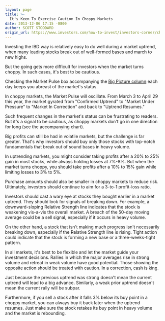 ```yaml
---
layout: page
title: >-
  It's Keen To Exercise Caution In Choppy Markets
date: 2013-12-06 17:15 -0800
author: SCOTT STODDARD
origin_url: https://www.investors.com/how-to-invest/investors-corner/choppy-markets-require-investor-caution
---
```





Investing the IBD way is relatively easy to do well during a market uptrend, when many leading stocks break out of well-formed bases and march to new highs.


But the going gets more difficult for investors when the market turns choppy. In such cases, it's best to be cautious.


Checking the Market Pulse box accompanying the [Big Picture column](http://news.investors.com/investing/big-picture.htm) each day keeps you abreast of the market's status.


In choppy markets, the Market Pulse will oscillate. From March 3 to April 29 this year, the market gyrated from "Confirmed Uptrend" to "Market Under Pressure" to "Market In Correction" and back to "Uptrend Resumes."


Such frequent changes in the market's status can be frustrating to readers. But it's a signal to be cautious, as choppy markets don't go in one direction for long (see the accompanying chart).


Big profits can still be had in volatile markets, but the challenge is far greater. That's why investors should buy only those stocks with top-notch fundamentals that break out of sound bases in heavy volume.


In uptrending markets, you might consider taking profits after a 20% to 25% gain in most stocks, while always holding losses at 7%-8%. But when the market turns choppy, you should take profits after a 10% to 15% gain while limiting losses to 3% to 5%.


Purchase amounts should also be smaller in choppy markets to reduce risk. Ultimately, investors should continue to aim for a 3-to-1 profit-loss ratio.


Investors should cast a wary eye at stocks they bought earlier in a market uptrend. They should look for signals of breaking down. For example, a downward-sloping Relative Strength line indicates that the stock is weakening vis-a-vis the overall market. A breach of the 50-day moving average could be a sell signal, especially if it occurs in heavy volume.


On the other hand, a stock that isn't making much progress isn't necessarily breaking down, especially if the Relative Strength line is rising. Tight action could indicate that the stock is forming a new base or a three-weeks-tight pattern.


In all markets, it's best to be flexible and let the market guide your investment decisions. Rallies in which the major averages rise in strong volume and retreat in weak volume have good potential. Those showing the opposite action should be treated with caution. In a correction, cash is king.


Just because the previous uptrend was strong doesn't mean the current uptrend will lead to a big advance. Similarly, a weak prior uptrend doesn't mean the current rally will be subpar.


Furthermore, if you sell a stock after it falls 3% below its buy point in a choppy market, you can always buy it back later when the uptrend resumes. Just make sure the stock retakes its buy point in heavy volume and the market is rebounding.




